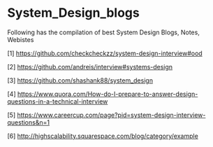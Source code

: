 # System_Design_blogs
Following has the compilation of best System Design Blogs, Notes, Webistes

[1] https://github.com/checkcheckzz/system-design-interview#ood

[2] https://github.com/andreis/interview#systems-design

[3] https://github.com/shashank88/system_design

[4] https://www.quora.com/How-do-I-prepare-to-answer-design-questions-in-a-technical-interview

[5] https://www.careercup.com/page?pid=system-design-interview-questions&n=1

[6] http://highscalability.squarespace.com/blog/category/example

